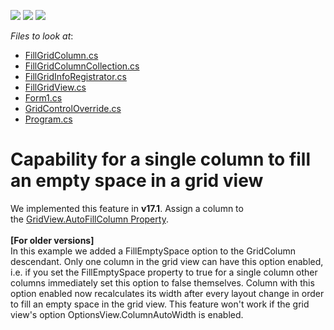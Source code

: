 <!-- default badges list -->
![](https://img.shields.io/endpoint?url=https://codecentral.devexpress.com/api/v1/VersionRange/128624143/10.1.5%2B)
[![](https://img.shields.io/badge/Open_in_DevExpress_Support_Center-FF7200?style=flat-square&logo=DevExpress&logoColor=white)](https://supportcenter.devexpress.com/ticket/details/E2436)
[![](https://img.shields.io/badge/📖_How_to_use_DevExpress_Examples-e9f6fc?style=flat-square)](https://docs.devexpress.com/GeneralInformation/403183)
<!-- default badges end -->
<!-- default file list -->
*Files to look at*:

* [FillGridColumn.cs](./CS/FillEmptySpaceGridColumn/FillGridColumn.cs)
* [FillGridColumnCollection.cs](./CS/FillEmptySpaceGridColumn/FillGridColumnCollection.cs)
* [FillGridInfoRegistrator.cs](./CS/FillEmptySpaceGridColumn/FillGridInfoRegistrator.cs)
* [FillGridView.cs](./CS/FillEmptySpaceGridColumn/FillGridView.cs)
* [Form1.cs](./CS/FillEmptySpaceGridColumn/Form1.cs)
* [GridControlOverride.cs](./CS/FillEmptySpaceGridColumn/GridControlOverride.cs)
* [Program.cs](./CS/FillEmptySpaceGridColumn/Program.cs)
<!-- default file list end -->
# Capability for a single column to fill an empty space in a grid view


<p>We implemented this feature in <strong>v17.1</strong>. Assign a column to the <a href="https://documentation.devexpress.com/WindowsForms/DevExpress.XtraGrid.Views.Grid.GridView.AutoFillColumn.property">GridView.AutoFillColumn Property</a>.<br><br><strong>[For older versions]</strong><br>In this example we added a FillEmptySpace option to the GridColumn descendant. Only one column in the grid view can have this option enabled, i.e. if you set the FillEmptySpace property to true for a single column other columns immediately set this option to false themselves. Column with this option enabled now recalculates its width after every layout change in order to fill an empty space in the grid view. This feature won't work if the grid view's option OptionsView.ColumnAutoWidth is enabled.</p>

<br/>


